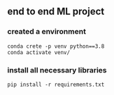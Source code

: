 ## end to end ML project

### created a environment
```
conda crete -p venv python==3.8
conda activate venv/
```

### install all necessary libraries
```
pip install -r requirements.txt
```